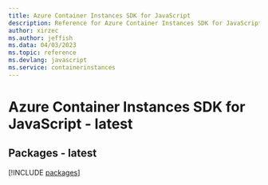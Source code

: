 ```yaml
---
title: Azure Container Instances SDK for JavaScript
description: Reference for Azure Container Instances SDK for JavaScript
author: xirzec
ms.author: jeffish
ms.data: 04/03/2023
ms.topic: reference
ms.devlang: javascript
ms.service: containerinstances
---
```

# Azure Container Instances SDK for JavaScript - latest
## Packages - latest
[!INCLUDE [packages](container-instances-index.md)]